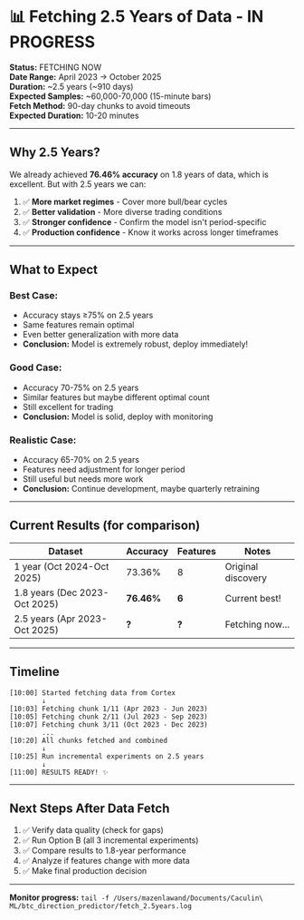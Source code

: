 # 📊 Fetching 2.5 Years of Data - IN PROGRESS

**Status:** FETCHING NOW  
**Date Range:** April 2023 → October 2025  
**Duration:** ~2.5 years (~910 days)  
**Expected Samples:** ~60,000-70,000 (15-minute bars)  
**Fetch Method:** 90-day chunks to avoid timeouts  
**Expected Duration:** 10-20 minutes

---

## Why 2.5 Years?

We already achieved **76.46% accuracy** on 1.8 years of data, which is excellent. But with 2.5 years we can:

1. ✅ **More market regimes** - Cover more bull/bear cycles
2. ✅ **Better validation** - More diverse trading conditions
3. ✅ **Stronger confidence** - Confirm the model isn't period-specific
4. ✅ **Production confidence** - Know it works across longer timeframes

---

## What to Expect

### Best Case:
- Accuracy stays ≥75% on 2.5 years
- Same features remain optimal
- Even better generalization with more data
- **Conclusion:** Model is extremely robust, deploy immediately!

### Good Case:
- Accuracy 70-75% on 2.5 years
- Similar features but maybe different optimal count
- Still excellent for trading
- **Conclusion:** Model is solid, deploy with monitoring

### Realistic Case:
- Accuracy 65-70% on 2.5 years
- Features need adjustment for longer period
- Still useful but needs more work
- **Conclusion:** Continue development, maybe quarterly retraining

---

## Current Results (for comparison)

| Dataset | Accuracy | Features | Notes |
|---------|----------|----------|-------|
| 1 year (Oct 2024-Oct 2025) | 73.36% | 8 | Original discovery |
| 1.8 years (Dec 2023-Oct 2025) | **76.46%** | **6** | Current best! |
| 2.5 years (Apr 2023-Oct 2025) | **?** | **?** | Fetching now... |

---

## Timeline

```
[10:00] Started fetching data from Cortex
        ↓
[10:03] Fetching chunk 1/11 (Apr 2023 - Jun 2023)
[10:05] Fetching chunk 2/11 (Jul 2023 - Sep 2023)
[10:07] Fetching chunk 3/11 (Oct 2023 - Dec 2023)
        ...
[10:20] All chunks fetched and combined
        ↓
[10:25] Run incremental experiments on 2.5 years
        ↓
[11:00] RESULTS READY! ✨
```

---

## Next Steps After Data Fetch

1. ✅ Verify data quality (check for gaps)
2. ✅ Run Option B (all 3 incremental experiments)
3. ✅ Compare results to 1.8-year performance
4. ✅ Analyze if features change with more data
5. ✅ Make final production decision

---

**Monitor progress:** `tail -f /Users/mazenlawand/Documents/Caculin\ ML/btc_direction_predictor/fetch_2.5years.log`



